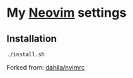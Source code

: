 # My [Neovim][] settings

## Installation

    ./install.sh

Forked from: [dahila/nvimrc](https://github.com/dahlia/nvimrc)

[Neovim]: http://neovim.io/


